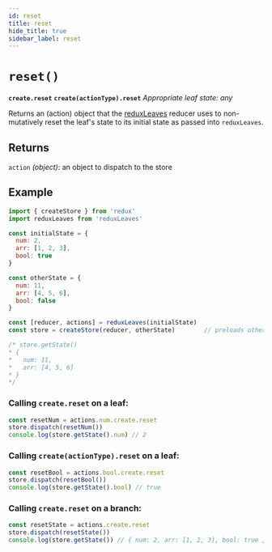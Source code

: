 ```yaml
---
id: reset
title: reset
hide_title: true
sidebar_label: reset
---
```


# `reset()`
**`create.reset`**
**`create(actionType).reset`**
*Appropriate leaf state: any*

Returns an (action) object that the [reduxLeaves](../README.md) reducer uses to non-mutatively reset the leaf's state to its initial state as passed into `reduxLeaves`.

## Returns
`action` *(object)*: an object to dispatch to the store

## Example
```js
import { createStore } from 'redux'
import reduxLeaves from 'reduxLeaves'

const initialState = {
  num: 2,
  arr: [1, 2, 3],
  bool: true
}

const otherState = {
  num: 11,
  arr: [4, 5, 6],
  bool: false
}

const [reducer, actions] = reduxLeaves(initialState)
const store = createStore(reducer, otherState)        // preloads otherState

/* store.getState()
* {
*   num: 11,
*   arr: [4, 5, 6]
* }
*/

```

### Calling `create.reset` on a leaf:
```js
const resetNum = actions.num.create.reset
store.dispatch(resetNum())
console.log(store.getState().num) // 2
```

### Calling `create(actionType).reset` on a leaf:
```js
const resetBool = actions.bool.create.reset
store.dispatch(resetBool())
console.log(store.getState().bool) // true
```

### Calling `create.reset` on a branch:
```js
const resetState = actions.create.reset
store.dispatch(resetState())
console.log(store.getState()) // { num: 2, arr: [1, 2, 3], bool: true }
```
